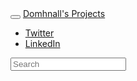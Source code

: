 <!DOCTYPE html>
<html>
<title>Setting Up Your Arduino</title>

<!-- Mobile support -->
<meta name="viewport" content="width=device-width, initial-scale=1">

<!-- Twitter Bootstrap -->
<link href="https://cdnjs.cloudflare.com/ajax/libs/twitter-bootstrap/3.3.2/css/bootstrap.min.css" rel="stylesheet">

<!-- Material Design for Bootstrap -->
<link href="https://cdnjs.cloudflare.com/ajax/libs/bootstrap-material-design/0.2.2/css/material-wfont.css" rel="stylesheet">
<link href="https://cdnjs.cloudflare.com/ajax/libs/bootstrap-material-design/0.2.2/css/ripples.min.css" rel="stylesheet">

<!-- Dropdown.js -->
<link href="https://cdn.rawgit.com/FezVrasta/dropdown.js/master/jquery.dropdown.css" rel="stylesheet">

<!-- font awesome -->
<link rel="stylesheet" href="https://maxcdn.bootstrapcdn.com/font-awesome/4.3.0/css/font-awesome.min.css">

<!-- material design colours -->
<!-- production link -->
<!-- https://cdn.rawgit.com/domhnallohanlon/colours/master/colours.css -->

<!-- dev link -->
<link rel="stylesheet" type="text/css" href="https://rawgit.com/domhnallohanlon/colours/master/colours.css">
    
<!-- local copy  -->
<!-- <link rel="stylesheet" href="../colours/colours.css"> -->

<style>
    .img-responsive{
        display: block;
        margin: auto;
    }
</style>
</head>
<body>
<div class="navbar navbar-default navbar-fixed-top"> 
    <div class="navbar-header tealBG white">
        <button type="button" class="navbar-toggle" data-toggle="collapse" data-target=".navbar-responsive-collapse">
            <span class="icon-bar"></span>
            <span class="icon-bar"></span>
            <span class="icon-bar"></span>
        </button>
        <a class="navbar-brand white" href="https://domhnallohanlon.github.io">Domhnall's Projects</a>
    </div>
    <div class="navbar-collapse collapse navbar-responsive-collapse  tealBG white">
        <ul class="nav navbar-nav" >
            <li><a href="https://twitter.com" target="_blank" class="white">Twitter</a></li>
            <li><a href="https://linkedin.com" target="_blank">LinkedIn</a></li>
        </ul>
        <form class="navbar-form navbar-left">
            <input type="text" class="form-control col-lg-8" placeholder="Search">
        </form>
</div>
</div> 
<xmp theme="superhero" style="display:none;" toc-top-link>


### Lecture 0: Setting up your Arduino

![Arduino Uno](img/uno.svg "Arduino Uno")

### Download the IDE

<a href="https://arduino.cc" target="_blank">Arduino Website</a>

### Blink

```arduino

void setup(){


}

void loop(){

}

```

### View Slides

To view a slide show of this guide <a href="00set_up_slides.html" target="_blank">click here.</a>



###Download Notes

To download the printable version of these notes click here
</xmp>

<script src="http://ndossougbe.github.io/strapdown/dist/strapdown.js"></script>

<script src="http://strapdownjs.com/v/0.2/strapdown.js"></script>

 </html>